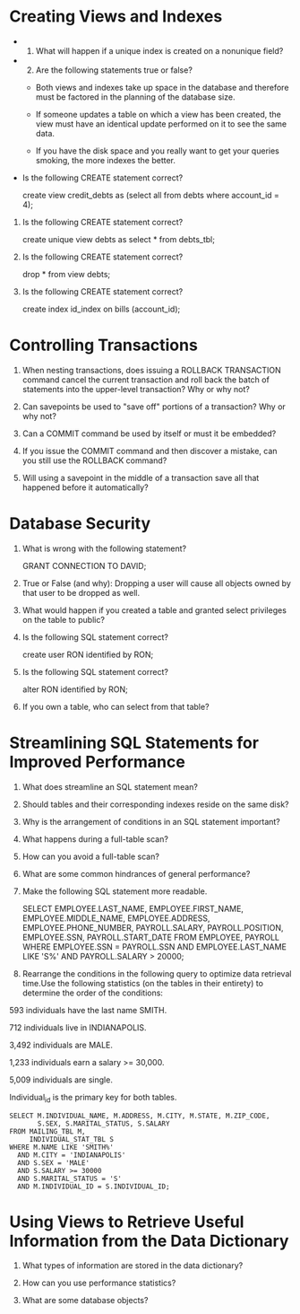 # Creating Views and Indexes

-   1. What will happen if a unique index is created on a nonunique field?

-   2. Are the following statements true or false?
    -   Both views and indexes take up space in the database and therefore
        must be factored in the planning of the database size.
    
    -   If someone updates a table on which a view has been created, the
        view must have an identical update performed on it to see the same
        data.
    
    -   If you have the disk space and you really want to get your queries
        smoking, the more indexes the better.

-   Is the following CREATE statement correct?

    create view credit_debts as
         (select all from debts
         where account_id = 4);

1.  Is the following CREATE statement correct?

    create unique view debts as
     select * from debts_tbl;

1.  Is the following CREATE statement correct?

    drop * from view debts;

1.  Is the following CREATE statement correct?

    create index id_index on bills
        (account_id);

# Controlling Transactions

1.  When nesting transactions, does issuing a ROLLBACK TRANSACTION
    command cancel the current transaction and roll back the batch of
    statements into the upper-level transaction? Why or why not?

1.  Can savepoints be used to "save off" portions of a transaction? Why or why not?

2.  Can a COMMIT command be used by itself or must it be embedded?

3.  If you issue the COMMIT command and then discover a mistake, can
    you still use the ROLLBACK command?

4.  Will using a savepoint in the middle of a transaction save all
    that happened before it automatically?

# Database Security

1.  What is wrong with the following statement?

    GRANT CONNECTION TO DAVID;

1.  True or False (and why): Dropping a user will cause all objects
    owned by that user to be dropped as well.

1.  What would happen if you created a table and granted select
    privileges on the table to public?

2.  Is the following SQL statement correct?

    create user RON
      identified by RON;

1.  Is the following SQL statement correct?

    alter RON
        identified by RON;

1.  If you own a table, who can select from that table?

# Streamlining SQL Statements for Improved Performance

1.  What does streamline an SQL statement mean?

2.  Should tables and their corresponding indexes reside on the same disk?

3.  Why is the arrangement of conditions in an SQL statement important?

4.  What happens during a full-table scan?

5.  How can you avoid a full-table scan?

6.  What are some common hindrances of general performance?

7.  Make the following SQL statement more readable.

    SELECT EMPLOYEE.LAST_NAME, EMPLOYEE.FIRST_NAME, EMPLOYEE.MIDDLE_NAME,
    EMPLOYEE.ADDRESS, EMPLOYEE.PHONE_NUMBER, PAYROLL.SALARY, PAYROLL.POSITION,
    EMPLOYEE.SSN, PAYROLL.START_DATE FROM EMPLOYEE, PAYROLL WHERE
    EMPLOYEE.SSN = PAYROLL.SSN AND EMPLOYEE.LAST_NAME LIKE 'S%' AND
    PAYROLL.SALARY > 20000;

1.  Rearrange the conditions in the following query to optimize data retrieval time.Use the following statistics (on the tables in their entirety) to determine the order of the conditions:

593 individuals have the last name SMITH.

712 individuals live in INDIANAPOLIS.

3,492 individuals are MALE.

1,233 individuals earn a salary >= 30,000.

5,009 individuals are single.

Individual<sub>id</sub> is the primary key for both tables.

    SELECT M.INDIVIDUAL_NAME, M.ADDRESS, M.CITY, M.STATE, M.ZIP_CODE,
           S.SEX, S.MARITAL_STATUS, S.SALARY
    FROM MAILING_TBL M,
         INDIVIDUAL_STAT_TBL S
    WHERE M.NAME LIKE 'SMITH%'
      AND M.CITY = 'INDIANAPOLIS'
      AND S.SEX = 'MALE'
      AND S.SALARY >= 30000
      AND S.MARITAL_STATUS = 'S'
      AND M.INDIVIDUAL_ID = S.INDIVIDUAL_ID;

# Using Views to Retrieve Useful Information from the Data Dictionary

1.  What types of information are stored in the data dictionary?

2.  How can you use performance statistics?

3.  What are some database objects?